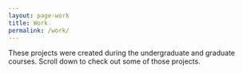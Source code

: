 ```yaml
---
layout: page-work
title: Work
permalink: /work/
---
```


These projects were created during the undergraduate and graduate courses. Scroll down to check out some of those projects.